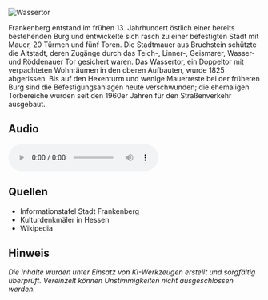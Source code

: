 ![Wassertor](./images/frankenberg/p47.jpg)

Frankenberg entstand im frühen 13. Jahrhundert östlich einer bereits bestehenden Burg und entwickelte sich rasch zu einer befestigten Stadt mit Mauer, 20 Türmen und fünf Toren. Die Stadtmauer aus Bruchstein schützte die Altstadt, deren Zugänge durch das Teich-, Linner-, Geismarer, Wasser- und Röddenauer Tor gesichert waren. Das Wassertor, ein Doppeltor mit verpachteten Wohnräumen in den oberen Aufbauten, wurde 1825 abgerissen. Bis auf den Hexenturm und wenige Mauerreste bei der früheren Burg sind die Befestigungsanlagen heute verschwunden; die ehemaligen Torbereiche wurden seit den 1960er Jahren für den Straßenverkehr ausgebaut.

## Audio

<audio controls class="full-width-audio">
  <source src="locales/frankenberg/de/p47.mp3" type="audio/mpeg">
  Dein Browser unterstützt kein Audioelement.
</audio>

## Quellen

- Informationstafel Stadt Frankenberg
- Kulturdenkmäler in Hessen
- Wikipedia

## Hinweis

_Die Inhalte wurden unter Einsatz von KI-Werkzeugen erstellt und sorgfältig überprüft. Vereinzelt können Unstimmigkeiten nicht ausgeschlossen werden._